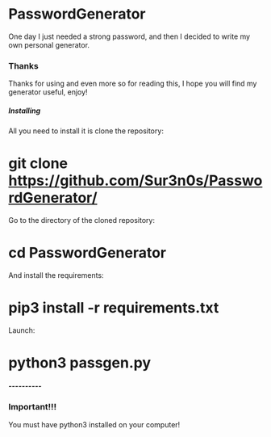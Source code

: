 # PasswordGenerator
One day I just needed a strong password, and then I decided to write my own personal generator.

### Thanks
Thanks for using and even more so for reading this, I hope you will find my generator useful, enjoy!

##### Installing ######

All you need to install it is clone the repository:
# git clone https://github.com/Sur3n0s/PasswordGenerator/

Go to the directory of the cloned repository:
# cd PasswordGenerator

And install the requirements:
# pip3 install -r requirements.txt

Launch:
# python3 passgen.py

##### ---------- #####

### Important!!!
You must have python3 installed on your computer!
